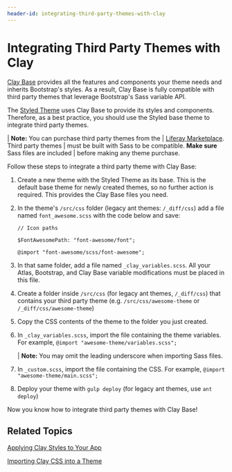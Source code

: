 ```yaml
---
header-id: integrating-third-party-themes-with-clay
---
```


# Integrating Third Party Themes with Clay

[Clay Base](https://github.com/liferay/liferay-portal/tree/7.1.x/modules/apps/frontend-theme/frontend-theme-styled/src/main/resources/META-INF/resources/_styled/css/clay) 
provides all the features and components your theme needs and inherits 
Bootstrap's styles. As a result, Clay Base is fully compatible with third party 
themes that leverage Bootstrap's Sass variable API. 

The 
[Styled Theme](https://github.com/liferay/liferay-portal/tree/7.1.x/modules/apps/frontend-theme/frontend-theme-styled) 
uses Clay Base to provide its styles and components. Therefore, as a best 
practice, you should use the Styled base theme to integrate third party themes. 

| **Note:** You can purchase third party themes from the
| [Liferay Marketplace](https://web.liferay.com/marketplace). Third party themes
| must be built with Sass to be compatible. **Make sure** Sass files are included
| before making any theme purchase.

Follow these steps to integrate a third party theme with Clay Base:

1.  Create a new theme with the Styled Theme as its base. This is the default 
    base theme for newly created themes, so no further action is required. This 
    provides the Clay Base files you need. 

2.  In the theme's `/src/css` folder (legacy ant themes: `/_diff/css`) add a 
    file named `font_awesome.scss` with the code below and save:

        // Icon paths

        $FontAwesomePath: "font-awesome/font";

        @import "font-awesome/scss/font-awesome";

3.  In that same folder, add a file named `_clay_variables.scss`. All your
    Atlas, Bootstrap, and Clay Base variable modifications must be placed in 
    this file.

4.  Create a folder inside `/src/css` (for legacy ant themes, `/_diff/css`) that 
    contains your third party theme (e.g. `/src/css/awesome-theme` or
    `/_diff/css/awesome-theme`)

5.  Copy the CSS contents of the theme to the folder you just created.

6.  In `_clay_variables.scss`, import the file containing the theme variables. 
    For example, `@import "awesome-theme/variables.scss";`
 
    | **Note:** You may omit the leading underscore when importing Sass files.

7.  In `_custom.scss`, import the file containing the CSS. For example, 
    `@import "awesome-theme/main.scss";`

8.  Deploy your theme with `gulp deploy` (for legacy ant themes, use 
    `ant deploy`)

Now you know how to integrate third party themes with Clay Base!

## Related Topics

[Applying Clay Styles to Your App](/docs/7-1/tutorials/-/knowledge_base/t/applying-clay-styles-to-your-app)

[Importing Clay CSS into a Theme](/docs/7-1/tutorials/-/knowledge_base/t/importing-clay-css-into-a-theme)
